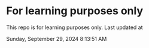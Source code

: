 # For learning purposes only
This repo is for learning purposes only.
Last updated at

Sunday, September 29, 2024 8:13:51 AM

